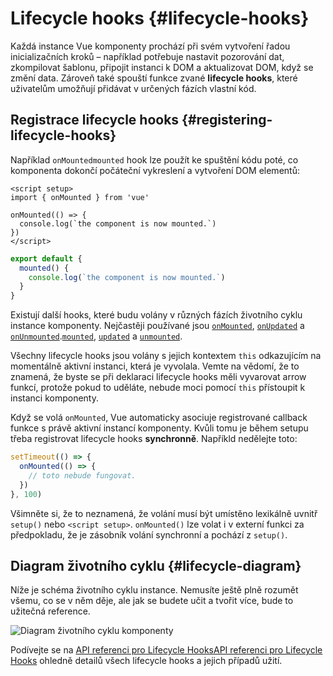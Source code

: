 # Lifecycle hooks {#lifecycle-hooks}

Každá instance Vue komponenty prochází při svém vytvoření řadou inicializačních kroků – například potřebuje nastavit pozorování dat, zkompilovat šablonu, připojit instanci k DOM a aktualizovat DOM, když se změní data. Zároveň také spouští funkce zvané **lifecycle hooks**, které uživatelům umožňují přidávat v určených fázích vlastní kód.

## Registrace lifecycle hooks {#registering-lifecycle-hooks}

Například <span class="composition-api">`onMounted`</span><span class="options-api">`mounted`</span> hook lze použít ke spuštění kódu poté, co komponenta dokončí počáteční vykreslení a vytvoření DOM elementů:

<div class="composition-api">

```vue
<script setup>
import { onMounted } from 'vue'

onMounted(() => {
  console.log(`the component is now mounted.`)
})
</script>
```

</div>
<div class="options-api">

```js
export default {
  mounted() {
    console.log(`the component is now mounted.`)
  }
}
```

</div>

Existují další hooks, které budu volány v různých fázích životního cyklu instance komponenty. Nejčastěji používané jsou <span class="composition-api">[`onMounted`](/api/composition-api-lifecycle#onmounted), [`onUpdated`](/api/composition-api-lifecycle#onupdated) a [`onUnmounted`](/api/composition-api-lifecycle#onunmounted).</span><span class="options-api">[`mounted`](/api/options-lifecycle#mounted), [`updated`](/api/options-lifecycle#updated) a [`unmounted`](/api/options-lifecycle#unmounted).</span>

<div class="options-api">

Všechny lifecycle hooks jsou volány s jejich kontextem `this` odkazujícím na momentálně aktivní instanci, která je vyvolala. Vemte na vědomí, že to znamená, že byste se při deklaraci lifecycle hooks měli vyvarovat arrow funkcí, protože pokud to uděláte, nebude moci pomocí `this` přístoupit k instanci komponenty.

</div>

<div class="composition-api">

Když se volá `onMounted`, Vue automaticky asociuje registrované callback funkce s právě aktivní instancí komponenty. Kvůli tomu je během setupu třeba registrovat lifecycle hooks **synchronně**. Napříkld nedělejte toto:

```js
setTimeout(() => {
  onMounted(() => {
    // toto nebude fungovat.
  })
}, 100)
```

Všimněte si, že to neznamená, že volání musí být umístěno lexikálně uvnitř `setup()` nebo `<script setup>`. `onMounted()` lze volat i v externí funkci za předpokladu, že je zásobník volání synchronní a pochází z `setup()`.

</div>

## Diagram životního cyklu {#lifecycle-diagram}

Níže je schéma životního cyklu instance. Nemusíte ještě plně rozumět všemu, co se v něm děje, ale jak se budete učit a tvořit více, bude to užitečná reference.

![Diagram životního cyklu komponenty](./images/lifecycle.png)

<!-- https://www.figma.com/file/Xw3UeNMOralY6NV7gSjWdS/Vue-Lifecycle -->

Podívejte se na <span class="composition-api">[API referenci pro Lifecycle Hooks](/api/composition-api-lifecycle)</span><span class="options-api">[API referenci pro Lifecycle Hooks](/api/options-lifecycle)</span> ohledně detailů všech lifecycle hooks a jejich případů užití.
